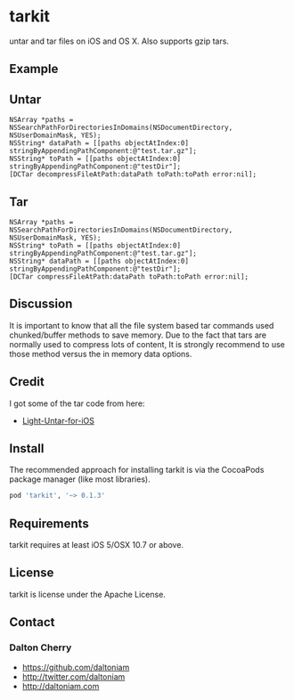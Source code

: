 tarkit
======

untar and tar files on iOS and OS X. Also supports gzip tars. 

## Example

## Untar

```objc
NSArray *paths = NSSearchPathForDirectoriesInDomains(NSDocumentDirectory, NSUserDomainMask, YES);
NSString* dataPath = [[paths objectAtIndex:0] stringByAppendingPathComponent:@"test.tar.gz"];
NSString* toPath = [[paths objectAtIndex:0] stringByAppendingPathComponent:@"testDir"];
[DCTar decompressFileAtPath:dataPath toPath:toPath error:nil];
```

## Tar

```objc
NSArray *paths = NSSearchPathForDirectoriesInDomains(NSDocumentDirectory, NSUserDomainMask, YES);
NSString* toPath = [[paths objectAtIndex:0] stringByAppendingPathComponent:@"test.tar.gz"];
NSString* dataPath = [[paths objectAtIndex:0] stringByAppendingPathComponent:@"testDir"];
[DCTar compressFileAtPath:dataPath toPath:toPath error:nil];
```


## Discussion
It is important to know that all the file system based tar commands used chunked/buffer methods to save memory. Due to the fact that tars are normally used to compress lots of content, It is strongly recommend to use those method versus the in memory data options.

## Credit

I got some of the tar code from here:

- [Light-Untar-for-iOS](https://github.com/mhausherr/Light-Untar-for-iOS)

## Install ##

The recommended approach for installing tarkit is via the CocoaPods package manager (like most libraries).

```ruby
pod 'tarkit', '~> 0.1.3'
```

## Requirements ##

tarkit requires at least iOS 5/OSX 10.7 or above.


## License ##

tarkit is license under the Apache License.

## Contact ##

### Dalton Cherry ###
* https://github.com/daltoniam
* http://twitter.com/daltoniam
* http://daltoniam.com

